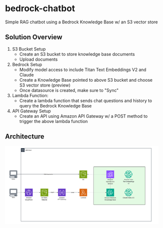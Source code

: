 # bedrock-chatbot
Simple RAG chatbot using a Bedrock Knowledge Base w/ an S3 vector store

## Solution Overview
1. S3 Bucket Setup
    - Create an S3 bucket to store knowledge base documents
    - Upload documents
2. Bedrock Setup
    - Modify model access to include Titan Text Embeddings V2 and Claude
    - Create a Knowledge Base pointed to above S3 bucket and choose S3 vector store (preview)
    - Once datasource is created, make sure to "Sync"
3. Lambda Function:
    - Create a lambda function that sends chat questions and history to query the Bedrock Knowledge Base
4. API Gateway Setup
    - Create an API using Amazon API Gateway w/ a POST method to trigger the above lambda function

## Architecture
![alt text](https://github.com/csxstudios/bedrock-chatbot/blob/main/bedrock-chatbot-architecture.png?raw=true)